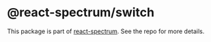 # @react-spectrum/switch

This package is part of [react-spectrum](https://github.com/adobe/react-spectrum). See the repo for more details.
